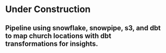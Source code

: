 # Under Construction
## Pipeline using snowflake, snowpipe, s3, and dbt to map church locations with dbt transformations for insights.
